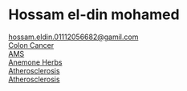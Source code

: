 # Hossam el-din mohamed
[hossam.eldin.01112056682@gamil.com](mailto:hossam.eldin.01112056682@gamil.com)
<br>
[Colon Cancer](https://hossam-el-din.github.io/ColonCancer)
<br>
[AMS](https://hossam-el-din.github.io/AMS)
<br>
[Anemone Herbs](https://hossam-el-din.github.io/AnemoneHerbs/)
<br>
[Atherosclerosis](https://hossam-el-din.github.io/Atherosclerosis/)
<br>
[Atherosclerosis](https://hossam-el-din.github.io/Bioassay/)
